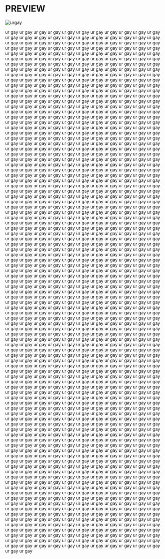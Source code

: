 # PREVIEW
![urgay](https://cdn.discordapp.com/attachments/1064506575802351616/1076463963111432202/image.png)

ur gay ur gay ur gay ur gay ur gay ur gay ur gay ur gay ur gay ur gay ur gay ur gay ur gay ur gay ur gay ur gay ur gay ur gay ur gay ur gay ur gay ur gay ur gay ur gay ur gay ur gay ur gay ur gay ur gay ur gay ur gay ur gay ur gay ur gay ur gay ur gay ur gay ur gay ur gay ur gay ur gay ur gay ur gay ur gay ur gay ur gay ur gay ur gay ur gay ur gay ur gay ur gay ur gay ur gay ur gay ur gay ur gay ur gay ur gay ur gay ur gay ur gay ur gay ur gay ur gay ur gay ur gay ur gay ur gay ur gay ur gay ur gay ur gay ur gay ur gay ur gay ur gay ur gay ur gay ur gay ur gay ur gay ur gay ur gay ur gay ur gay ur gay ur gay ur gay ur gay ur gay ur gay ur gay ur gay ur gay ur gay ur gay ur gay ur gay ur gay ur gay ur gay ur gay ur gay ur gay ur gay ur gay ur gay ur gay ur gay ur gay ur gay ur gay ur gay ur gay ur gay ur gay ur gay ur gay ur gay 
ur gay ur gay ur gay ur gay ur gay ur gay ur gay ur gay ur gay ur gay ur gay ur gay ur gay ur gay ur gay ur gay ur gay ur gay ur gay ur gay ur gay ur gay ur gay ur gay ur gay ur gay ur gay ur gay ur gay ur gay ur gay ur gay ur gay ur gay ur gay ur gay ur gay ur gay ur gay ur gay ur gay ur gay ur gay ur gay ur gay ur gay ur gay ur gay ur gay ur gay ur gay ur gay ur gay ur gay ur gay ur gay ur gay ur gay ur gay ur gay ur gay ur gay ur gay ur gay ur gay ur gay ur gay ur gay ur gay ur gay ur gay ur gay ur gay ur gay ur gay ur gay ur gay ur gay ur gay ur gay ur gay ur gay ur gay ur gay ur gay ur gay ur gay ur gay ur gay ur gay ur gay ur gay ur gay ur gay ur gay ur gay ur gay ur gay ur gay ur gay ur gay ur gay ur gay ur gay ur gay ur gay ur gay ur gay ur gay ur gay ur gay ur gay ur gay ur gay ur gay ur gay ur gay ur gay ur gay ur gay 
ur gay ur gay ur gay ur gay ur gay ur gay ur gay ur gay ur gay ur gay ur gay ur gay ur gay ur gay ur gay ur gay ur gay ur gay ur gay ur gay ur gay ur gay ur gay ur gay ur gay ur gay ur gay ur gay ur gay ur gay ur gay ur gay ur gay ur gay ur gay ur gay ur gay ur gay ur gay ur gay ur gay ur gay ur gay ur gay ur gay ur gay ur gay ur gay ur gay ur gay ur gay ur gay ur gay ur gay ur gay ur gay ur gay ur gay ur gay ur gay ur gay ur gay ur gay ur gay ur gay ur gay ur gay ur gay ur gay ur gay ur gay ur gay ur gay ur gay ur gay ur gay ur gay ur gay ur gay ur gay ur gay ur gay ur gay ur gay ur gay ur gay ur gay ur gay ur gay ur gay ur gay ur gay ur gay ur gay ur gay ur gay ur gay ur gay ur gay ur gay ur gay ur gay ur gay ur gay ur gay ur gay ur gay ur gay ur gay ur gay ur gay ur gay ur gay ur gay ur gay ur gay ur gay ur gay ur gay ur gay 
ur gay ur gay ur gay ur gay ur gay ur gay ur gay ur gay ur gay ur gay ur gay ur gay ur gay ur gay ur gay ur gay ur gay ur gay ur gay ur gay ur gay ur gay ur gay ur gay ur gay ur gay ur gay ur gay ur gay ur gay ur gay ur gay ur gay ur gay ur gay ur gay ur gay ur gay ur gay ur gay ur gay ur gay ur gay ur gay ur gay ur gay ur gay ur gay ur gay ur gay ur gay ur gay ur gay ur gay ur gay ur gay ur gay ur gay ur gay ur gay ur gay ur gay ur gay ur gay ur gay ur gay ur gay ur gay ur gay ur gay ur gay ur gay ur gay ur gay ur gay ur gay ur gay ur gay ur gay ur gay ur gay ur gay ur gay ur gay ur gay ur gay ur gay ur gay ur gay ur gay ur gay ur gay ur gay ur gay ur gay ur gay ur gay ur gay ur gay ur gay ur gay ur gay ur gay ur gay ur gay ur gay ur gay ur gay ur gay ur gay ur gay ur gay ur gay ur gay ur gay ur gay ur gay ur gay ur gay ur gay 
ur gay ur gay ur gay ur gay ur gay ur gay ur gay ur gay ur gay ur gay ur gay ur gay ur gay ur gay ur gay ur gay ur gay ur gay ur gay ur gay ur gay ur gay ur gay ur gay ur gay ur gay ur gay ur gay ur gay ur gay ur gay ur gay ur gay ur gay ur gay ur gay ur gay ur gay ur gay ur gay ur gay ur gay ur gay ur gay ur gay ur gay ur gay ur gay ur gay ur gay ur gay ur gay ur gay ur gay ur gay ur gay ur gay ur gay ur gay ur gay ur gay ur gay ur gay ur gay ur gay ur gay ur gay ur gay ur gay ur gay ur gay ur gay ur gay ur gay ur gay ur gay ur gay ur gay ur gay ur gay ur gay ur gay ur gay ur gay ur gay ur gay ur gay ur gay ur gay ur gay ur gay ur gay ur gay ur gay ur gay ur gay ur gay ur gay ur gay ur gay ur gay ur gay ur gay ur gay ur gay ur gay ur gay ur gay ur gay ur gay ur gay ur gay ur gay ur gay ur gay ur gay ur gay ur gay ur gay ur gay 
ur gay ur gay ur gay ur gay ur gay ur gay ur gay ur gay ur gay ur gay ur gay ur gay ur gay ur gay ur gay ur gay ur gay ur gay ur gay ur gay ur gay ur gay ur gay ur gay ur gay ur gay ur gay ur gay ur gay ur gay ur gay ur gay ur gay ur gay ur gay ur gay ur gay ur gay ur gay ur gay ur gay ur gay ur gay ur gay ur gay ur gay ur gay ur gay ur gay ur gay ur gay ur gay ur gay ur gay ur gay ur gay ur gay ur gay ur gay ur gay ur gay ur gay ur gay ur gay ur gay ur gay ur gay ur gay ur gay ur gay ur gay ur gay ur gay ur gay ur gay ur gay ur gay ur gay ur gay ur gay ur gay ur gay ur gay ur gay ur gay ur gay ur gay ur gay ur gay ur gay ur gay ur gay ur gay ur gay ur gay ur gay ur gay ur gay ur gay ur gay ur gay ur gay ur gay ur gay ur gay ur gay ur gay ur gay ur gay ur gay ur gay ur gay ur gay ur gay ur gay ur gay ur gay ur gay ur gay ur gay 
ur gay ur gay ur gay ur gay ur gay ur gay ur gay ur gay ur gay ur gay ur gay ur gay ur gay ur gay ur gay ur gay ur gay ur gay ur gay ur gay ur gay ur gay ur gay ur gay ur gay ur gay ur gay ur gay ur gay ur gay ur gay ur gay ur gay ur gay ur gay ur gay ur gay ur gay ur gay ur gay ur gay ur gay ur gay ur gay ur gay ur gay ur gay ur gay ur gay ur gay ur gay ur gay ur gay ur gay ur gay ur gay ur gay ur gay ur gay ur gay ur gay ur gay ur gay ur gay ur gay ur gay ur gay ur gay ur gay ur gay ur gay ur gay ur gay ur gay ur gay ur gay ur gay ur gay ur gay ur gay ur gay ur gay ur gay ur gay ur gay ur gay ur gay ur gay ur gay ur gay ur gay ur gay ur gay ur gay ur gay ur gay ur gay ur gay ur gay ur gay ur gay ur gay ur gay ur gay ur gay ur gay ur gay ur gay ur gay ur gay ur gay ur gay ur gay ur gay ur gay ur gay ur gay ur gay ur gay ur gay 
ur gay ur gay ur gay ur gay ur gay ur gay ur gay ur gay ur gay ur gay ur gay ur gay ur gay ur gay ur gay ur gay ur gay ur gay ur gay ur gay ur gay ur gay ur gay ur gay ur gay ur gay ur gay ur gay ur gay ur gay ur gay ur gay ur gay ur gay ur gay ur gay ur gay ur gay ur gay ur gay ur gay ur gay ur gay ur gay ur gay ur gay ur gay ur gay ur gay ur gay ur gay ur gay ur gay ur gay ur gay ur gay ur gay ur gay ur gay ur gay ur gay ur gay ur gay ur gay ur gay ur gay ur gay ur gay ur gay ur gay ur gay ur gay ur gay ur gay ur gay ur gay ur gay ur gay ur gay ur gay ur gay ur gay ur gay ur gay ur gay ur gay ur gay ur gay ur gay ur gay ur gay ur gay ur gay ur gay ur gay ur gay ur gay ur gay ur gay ur gay ur gay ur gay ur gay ur gay ur gay ur gay ur gay ur gay ur gay ur gay ur gay ur gay ur gay ur gay ur gay ur gay ur gay ur gay ur gay ur gay 
ur gay ur gay ur gay ur gay ur gay ur gay ur gay ur gay ur gay ur gay ur gay ur gay ur gay ur gay ur gay ur gay ur gay ur gay ur gay ur gay ur gay ur gay ur gay ur gay ur gay ur gay ur gay ur gay ur gay ur gay ur gay ur gay ur gay ur gay ur gay ur gay ur gay ur gay ur gay ur gay ur gay ur gay ur gay ur gay ur gay ur gay ur gay ur gay ur gay ur gay ur gay ur gay ur gay ur gay ur gay ur gay ur gay ur gay ur gay ur gay ur gay ur gay ur gay ur gay ur gay ur gay ur gay ur gay ur gay ur gay ur gay ur gay ur gay ur gay ur gay ur gay ur gay ur gay ur gay ur gay ur gay ur gay ur gay ur gay ur gay ur gay ur gay ur gay ur gay ur gay ur gay ur gay ur gay ur gay ur gay ur gay ur gay ur gay ur gay ur gay ur gay ur gay ur gay ur gay ur gay ur gay ur gay ur gay ur gay ur gay ur gay ur gay ur gay ur gay ur gay ur gay ur gay ur gay ur gay ur gay 
